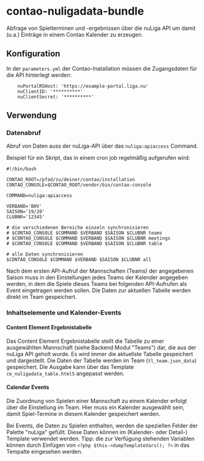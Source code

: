 # contao-nuligadata-bundle

Abfrage von Spielterminen und -ergebnissen über die nuLiga API um damit (u.a.) Einträge in einem
Contao Kalender zu erzeugen.


## Konfiguration

In der `parameters.yml` der Contao-Inatallation müssen die Zugangsdaten für die API hinterlegt werden:

```
    nuPortalRSHost: 'https://example-portal.liga.nu'
    nuClientID: '**********'
    nuClientSecret: '**********'
```


## Verwendung


### Datenabruf

Abruf von Daten auss der nuLiga-API über das `nuliga:apiaccess` Command. 

Beispiel für ein Skript, das in einem cron job regelmäßig aufgerufen wird:

```
#!/bin/bash

CONTAO_ROOT=/pfad/zu/deiner/contao/installation
CONTAO_CONSOLE=$CONTAO_ROOT/vendor/bin/contao-console
 
COMMAND=nuliga:apiaccess

VERBAND='BHV'
SAISON='19/20'
CLUBNR='12345'

# die verschiedenen Bereiche einzeln synchronisieren
# $CONTAO_CONSOLE $COMMAND $VERBAND $SAISON $CLUBNR teams
# $CONTAO_CONSOLE $COMMAND $VERBAND $SAISON $CLUBNR meetings
# $CONTAO_CONSOLE $COMMAND $VERBAND $SAISON $CLUBNR table

# alle Daten synchronisieren
$CONTAO_CONSOLE $COMMAND $VERBAND $SAISON $CLUBNR all
```

Nach dem ersten API-Aufruf der Mannschaften (Teams) der angegebenen Saison muss in den
Einstellungen jedes Teams der Kalender angegeben werden, in dem die Spiele dieses
Teams bei folgenden API-Aufrufen als Event eingetragen werden sollen. Die Daten zur aktuellen 
Tabelle werden direkt im Team gespeichert. 


### Inhaltselemente und Kalender-Events


#### Content Element Ergebnistabelle

Das Content Element Ergebnistabelle stellt die Tabelle zu einer ausgewählten Mannschaft 
(siehe Backend Modul "Teams") dar, die aus der nuLiga API geholt wurde. Es wird immer die 
aktuellste Tabelle gespeichert und dargestellt. Die Daten der Tabelle werden im Team 
(`tl_team.json_data`) gespeichert. Die Ausgabe kann über das Template 
`ce_nuligadata_table.html5` angepasst werden.


#### Calendar Events

Die Zuordnung von Spielen einer Mannschaft zu einem Kalender erfolgt über die Einstellung im Team. 
Hier muss ein Kalender ausgewählt sein, damit Spiel-Termine in diesem Kalender gespeichert werden.
 
Bei Events, die Daten zu Spielen enthalten, werden die speziellen Felder der Palette "nuLiga"
gefüllt. Diese Daten können im (Kalender- oder Detail-) Template verwendet werden.
Tipp: die zur Verfügung stehenden Variablen können durch Einfügen von `<?php $this->dumpTemplateVars(); ?>`
in das Tempalte eingesehen werden.
